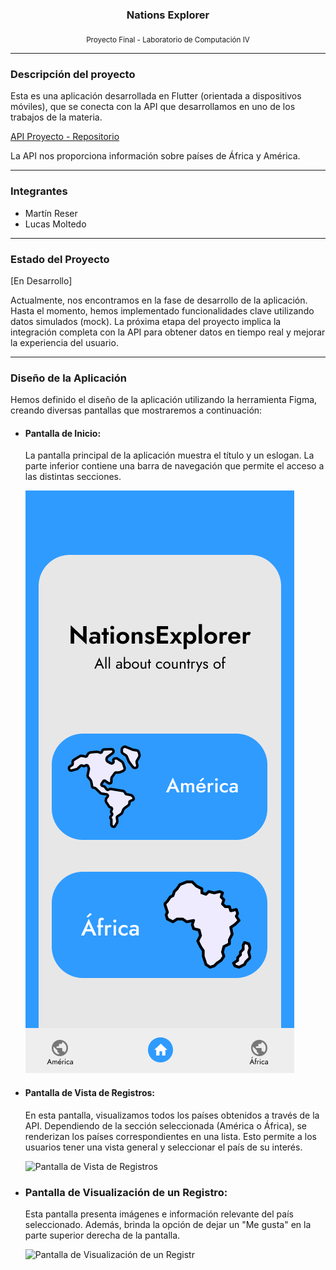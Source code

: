 ### <p align="center">Nations Explorer</p>

<p  align="center"><sub>Proyecto Final - Laboratorio de Computación IV</sub></p>

<hr></hr>

### Descripción del proyecto

Esta es una aplicación desarrollada en Flutter (orientada a dispositivos móviles), que se conecta con la API que desarrollamos en uno de los trabajos de la materia.

[API Proyecto - Repositorio](https://github.com/Lucas0356/API-Express.js-LABO-IV)

La API nos proporciona información sobre países de África y América.

<hr></hr>

### Integrantes 

- Martín Reser
- Lucas Moltedo

<hr></hr>

### Estado del Proyecto

[En Desarrollo]

Actualmente, nos encontramos en la fase de desarrollo de la aplicación. Hasta el momento, hemos implementado funcionalidades clave utilizando datos simulados (mock). La próxima etapa del proyecto implica la integración completa con la API para obtener datos en tiempo real y mejorar la experiencia del usuario.

<hr></hr>

### Diseño de la Aplicación

Hemos definido el diseño de la aplicación utilizando la herramienta Figma, creando diversas pantallas que mostraremos a continuación:

- #### Pantalla de Inicio:

  La pantalla principal de la aplicación muestra el título y un eslogan. La parte inferior contiene una barra de navegación que permite el acceso a las distintas secciones.

  ![Pantalla de Inicio](/design/pantalla_home.png)

- #### Pantalla de Vista de Registros:

  En esta pantalla, visualizamos todos los países obtenidos a través de la API. Dependiendo de la sección seleccionada (América o África), se renderizan los países correspondientes en una lista. Esto permite a      los usuarios tener una vista general y seleccionar el país de su interés.

  ![Pantalla de Vista de Registros](/desingn/pantalla_continent_view.png)

- ### Pantalla de Visualización de un Registro:

  Esta pantalla presenta imágenes e información relevante del país seleccionado. Además, brinda la opción de dejar un "Me gusta" en la parte superior derecha de la pantalla.

  ![Pantalla de Visualización de un Registr](/desingn/pantalla_detalles_país.png)
